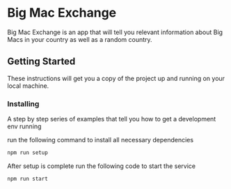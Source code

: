 # Big Mac Exchange

Big Mac Exchange is an app that will tell you relevant information about Big Macs in your country as well as a random country.

## Getting Started

These instructions will get you a copy of the project up and running on your local machine.

### Installing

A step by step series of examples that tell you how to get a development env running

run the following command to install all necessary dependencies
 
 ```bash
 npm run setup
 ```
 After setup is complete run the following code to start the service
 
 ```bash
 npm run start
 ```

